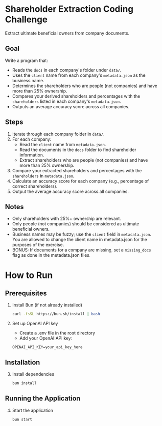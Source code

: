 # Shareholder Extraction Coding Challenge
Extract ultimate beneficial owners from company documents.

## Goal
Write a program that:
- Reads the `docs` in each company's folder under `data/`.
- Uses the `client` name from each company's `metadata.json` as the business name.
- Determines the shareholders who are people (not companies) and have more than 25% ownership.
- Compares your derived shareholders and percentages with the `shareholders` listed in each company's `metadata.json`.
- Outputs an average accuracy score across all companies.

## Steps
1. Iterate through each company folder in `data/`.
2. For each company:
   - Read the `client` name from `metadata.json`.
   - Read the documents in the `docs` folder to find shareholder information.
   - Extract shareholders who are people (not companies) and have more than 25% ownership.
3. Compare your extracted shareholders and percentages with the `shareholders` in `metadata.json`.
4. Calculate an accuracy score for each company (e.g., percentage of correct shareholders).
5. Output the average accuracy score across all companies.

## Notes
- Only shareholders with 25%+ ownership are relevant.
- Only people (not companies) should be considered as ultimate beneficial owners.
- Business names may be fuzzy; use the `client` field in `metadata.json`. You are allowed to change the client name in metadata.json for the purposes of the exercise.
- BONUS: If documents for a company are missing, set a `missing_docs` flag as done in the metadata.json files.

# How to Run

## Prerequisites

1. Install Bun (if not already installed)
   ```bash
   curl -fsSL https://bun.sh/install | bash
   ```

2. Set up OpenAI API key
   - Create a .env file in the root directory
   - Add your OpenAI API key:
   ```
   OPENAI_API_KEY=your_api_key_here
   ```

## Installation

3. Install dependencies
   ```bash
   bun install
   ```

## Running the Application

4. Start the application
   ```bash
   bun start
   ```
